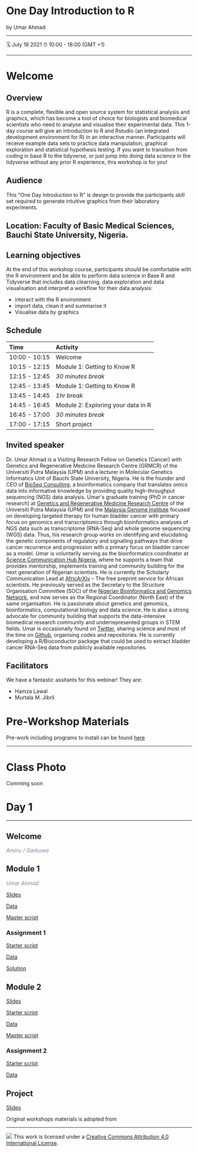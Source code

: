 # One Day Introduction to R

by Umar Ahmad

-----

:spiral_calendar: July 18 2021
:alarm_clock:     10:00 - 18:00 (GMT +1) 

-----

# Welcome <a id="welcome"></a>

## Overview

R is a complete, flexible and open source system for statistical analysis and graphics, which has become a tool of choice for biologists and biomedical scientists who need to analyse and visualise their experimental data. This 1-day course will give an introduction to R and Rstudio (an integrated development environment for R) in an interactive manner. Participants will receive example data sets to practice data manipulation, graphical exploration and statistical hypothesis testing. If you want to transition from coding in base R to the tidyverse, or just jump into doing data science in the tidyverse without any prior R experience, this workshop is for you! 

## Audience
 
This "One Day Introduction to R" is design to provide the participants skill set required to generate intuitive graphics from their laboratory experiments. 

Location: Faculty of Basic Medical Sciences, Bauchi State University, Nigeria.
-----

## Learning objectives

At the end of this workshop course, participants should be comfortable with the R environment and be able to perform data science in Base R and Tidyverse that includes data clearning, data exploration and data visualisation and interpret a workflow for their data analysis:

- interact with the R environment
- import data, clean it and summarise it
- Visualise data by graphics


## Schedule

| Time          | Activity         |
| :------------ | :--------------- |
| 10:00 - 10:15 | Welcome          |
| 10:15 - 12:15 | Module 1: Getting to Know R |
| 12:15 - 12:45 | *30 minutes break* |
| 12:45 - 13:45 | Module 1: Getting to Know R |
| 13:45 - 14:45 | *1hr  break*   |
| 14:45 - 16:45 | Module 2: Exploring your data in R |
| 16:45 - 17:00 | *30 minutes break* |
| 17:00 - 17:15 | Short project      |


## Invited speaker 

Dr. Umar Ahmad is a Visiting Research Fellow on Genetics (Cancer) with Genetics and Regenerative Medicine Research Centre (GRMCR) of the Universiti Putra Malaysia (UPM) and a lecturer in Molecular Genetics Informatics Unit of Bauchi State University, Nigeria. He is the founder and CEO of [BioSeq Consulting](https://bioseqc.com/), a bioinformatics company that translates omics data into informative knowledge by providing quality high-throughput sequencing (NGS) data analysis. Umar's graduate training (PhD in cancer research) at [Genetics and Regenerative Medicine Research Centre](https://grmrc.org/) of the Universiti Putra Malaysia (UPM) and the [Malaysia Genome Institute](https://mgi-nibm.my/v5/index.php) focused on developing targeted therapy for human bladder cancer with primary focus on genomics and transcriptomics through bioinformatics analyses of NGS data such as transcriptome (RNA-Seq) and whole genome sequencing (WGS) data. Thus, his research group works on identifying and elucidating the genetic components of regulatory and signalling pathways that drive cancer recurrence and progression with a primary focus on bladder cancer as a model. Umar is voluntarily serving as the bioinformatics coordinator at [Science Communication Hub Nigeria](https://www.scicomnigeria.org/), where he supports a team that provides mentorship, implements training and community building for the next generation of Nigerian scientists. He is currently the Scholarly Communication Lead at [AfricArXiv](https://info.africarxiv.org/) – The free preprint service for African scientists. He previously served as the Secretary to the Structure Organisation Committee (SOC) of the [Nigerian Bioinformatics and Genomics Network](http://www.nbgnetwork.org/), and now serves as the Regional Coordinator (North East) of the same organisation. He is passionate about genetics and genomics, bioinformatics, computational biology and data science. He is also a strong advocate for community building that supports the data-intensive biomedical research community and underrepresented groups in STEM fields. Umar is occasionally found on [Twitter](https://twitter.com/babasaraki1), sharing science and most of the time on [Github](https://github.com/babasaraki), organising codes and repositories. He is currently developing a R/Bioconductor package that could be used to extract bladder cancer RNA-Seq data from publicly available repositories.


## Facilitators 

We have a fantastic assitants for this webinar! They are:

- Hamza Lawal
- Murtala M. Jibril


# Pre-Workshop Materials <a id="preworkshop"></a>

Pre-work including programs to install can be found [here](https://docs.google.com/forms/d/e/1FAIpQLSceFwDIAbXdSYTMBmXikhzsQ39-vbh6Ovkqcd8f4AZAsVkClA/viewform)


***

# Class Photo

Comming soon

# Day 1 <a id="day1"></a>

***

## Welcome

*<font color="#827e9c">Aminu / Garkuwa </font>*
 
 ## Module 1
 
 *<font color="#827e9c">Umar Ahmad</font>* 
 
 [Slides](https://drive.google.com/file/d/1r2I7K6qOzUD5uyg6bb90BkC3g5x_vKwt/view?usp=sharing)

 [Data](https://docs.google.com/spreadsheets/d/172HY7RSYGaKi2jYMWbae80g0E2HxNBtceH9rQo5SRZo/edit?usp=sharing)
 
 [Master script](https://drive.google.com/file/d/1JBxZD6Xb2vKETA-5a-0S9LKZmwA3Io97/view?usp=sharing)
 
### Assignment 1 

[Starter script](https://drive.google.com/file/d/1NLsnVHOToG4OY9pWFrwYu60JG6NP3NjP/view?usp=sharing)

[Data](https://docs.google.com/spreadsheets/d/1ox37q8IJhLZb2z8OvPfm_iIdDYBxiNTK55n7FUfCjWE/edit?usp=sharing)

[Solution](https://drive.google.com/file/d/1ULynyWmbZm035qhG88sQzYt4sEGXGADx/view?usp=sharing)

## Module 2

[Slides](https://drive.google.com/file/d/149V1hnFRZiAt5_tqDwVJNeI1baEBSVKh/view?usp=sharing)

[Starter script](https://drive.google.com/file/d/1w31LrBcjFJ46iCo992sIO01BbhKHAG7-/view?usp=sharing)

[Data](https://drive.google.com/file/d/1XeP5vWIv0uJXS8kvJT7CXa3b6APpKU3T/view?usp=sharing)

[Master script](https://drive.google.com/file/d/148vakGizrsq_7N69LfdXJbmLSlXsemDh/view?usp=sharing)

### Assignment 2 

[Starter script](https://drive.google.com/file/d/1PBkXgGVWOx9yRK6XNECcCstcDCfGENh3/view?usp=sharing)

[Data](https://drive.google.com/file/d/10uwH8Acm0-_XFMqBAgmvCrwyKKhpTkME/view?usp=sharing)

## Project

[Slides](https://drive.google.com/file/d/1H2EHnOBeMWyvkcAVcju8DddyExQuHXVm/view?usp=sharing)


Original workshops materials is adopted from 

-----

![](https://i.creativecommons.org/l/by/4.0/88x31.png) This work is
licensed under a [Creative Commons Attribution 4.0 International
License](https://creativecommons.org/licenses/by/4.0/).


